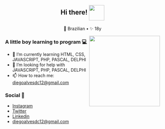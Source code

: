 <h2 align="center"> Hi there! <img  align="center" src="https://media.giphy.com/media/H8FP5CniGPbB4zFnRR/giphy.gif" width="50"></h2>
<p align="center">
  <span> 🔰 Brazilian</span>  •
  <span> ✨ 18y</span>  
</p>

<img align='right' src="https://media.giphy.com/media/M9gbBd9nbDrOTu1Mqx/giphy.gif" width="230">

### A little boy learning to program 💻


- 🌱 I’m currently learning HTML, CSS, JAVASCRIPT, PHP, PASCAL, DELPHI
- 🤔 I’m looking for help with JAVASCRIPT, PHP, PASCAL, DELPHI
- 📫 How to reach me: diegoalvesdc12@gmail.com


### Social 📱

- [Instagram](https://www.instagram.com/diegoadc_/)
- [Twitter](https://twitter.com/diegodc1_)
- [Linkedin](https://www.linkedin.com/in/diego-alves-5198671bb/)
- diegoalvesdc12@gmail.com
